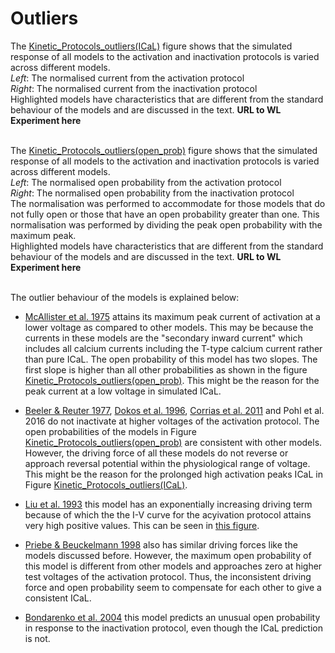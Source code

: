 # Outliers

The [Kinetic_Protocols_outliers(ICaL)](https://github.com/CardiacModelling/ical-review/tree/master/Data_Analysis/Kinetic_protocols/Kinetic_Protocols_outliers(ICaL).pdf) figure shows that the simulated response of all models to the activation and inactivation protocols is varied across different models. </br>
<em>Left</em>: The normalised current from the activation protocol </br>
<em>Right</em>: The normalised current from the inactivation protocol </br>
Highlighted models have characteristics that are different from the standard behaviour of the models and are discussed in the text. **URL to WL Experiment here** </br>
</br>

The [Kinetic_Protocols_outliers(open_prob)](https://github.com/CardiacModelling/ical-review/tree/master/Data_Analysis/Kinetic_protocols/Kinetic_Protocols_outliers(open_prob).pdf) figure shows that the simulated response of all models to the activation and inactivation protocols is varied across different models. </br>
<em>Left</em>: The normalised open probability from the activation protocol </br>
<em>Right</em>: The normalised open probability from the inactivation protocol </br>
The normalisation was performed to accommodate for those models that do not fully open or those that have an open probability greater than one.
This normalisation was performed by dividing the peak open probability with the maximum peak.
</br>
Highlighted models have characteristics that are different from the standard behaviour of the models and are discussed in the text. **URL to WL Experiment here** </br>
</br>

The outlier behaviour of the models is explained below: </br>
- [McAllister et al. 1975](https://models.physiomeproject.org/exposure/60e23c3228a3e455699846704006a8fe) attains its maximum peak current of activation at a lower voltage as compared to other models. 
This may be because the currents in these models are the "secondary inward current" which includes all calcium currents including the T-type calcium current rather than pure ICaL. 
The open probability of this model has two slopes.
The first slope is higher than all other probabilities as shown in the figure [Kinetic_Protocols_outliers(open_prob)](https://github.com/CardiacModelling/ical-review/tree/master/Data_Analysis/Kinetic_protocols/Kinetic_Protocols_outliers(open_prob).pdf).
This might be the reason for the peak current at a low voltage in simulated ICaL. </br>

- [Beeler & Reuter 1977](https://chaste.cs.ox.ac.uk/WebLab/entities/models/1/versions/4680f3e8395da43250412aa3a16013090da62570),
[Dokos et al. 1996](https://models.physiomeproject.org/exposure/462ab10275dfc099166c8a0e4f9e1be3),
[Corrias et al. 2011](https://github.com/Chaste/cellml/blob/master/cellml/corrias_purkinje_2011.cellml) and Pohl et al. 2016 
do not inactivate at higher voltages of the activation protocol.
The open probabilities of the models in Figure [Kinetic_Protocols_outliers(open_prob)](https://github.com/CardiacModelling/ical-review/tree/master/Data_Analysis/Kinetic_protocols/Kinetic_Protocols_outliers(open_prob).pdf) are consistent with other models.
However, the driving force of all these models do not reverse or approach reversal potential within the physiological range of voltage. 
This might be the reason for the prolonged high activation peaks ICaL in Figure [Kinetic_Protocols_outliers(ICaL)](https://github.com/CardiacModelling/ical-review/tree/master/Data_Analysis/Kinetic_protocols/Kinetic_Protocols_outliers(ICaL).pdf). </br>

- [Liu et al. 1993](https://scrambler.cs.ox.ac.uk/entities/models/565/versions/640e7d71267fb9c2e7bd842f8a3ff14d801c847a) this model has an exponentially increasing driving term because of which the the I-V curve for the acyivation protocol attains very high positive values. This can be seen in [this figure](https://scrambler.cs.ox.ac.uk/experiments/29364/versions/29910/outputs_Ohmic_Driving_Term_gnuplot_data.csv/displayPlotFlot).

- [Priebe & Beuckelmann 1998](https://models.physiomeproject.org/exposure/f813f823fbdf93629f84d1b85c231444/priebe_beuckelmann_1998.cellml) also has similar driving forces like the models discussed before. 
However, the maximum open probability of this model is different from other models and approaches zero at higher test voltages of the activation protocol.
Thus, the inconsistent driving force and open probability seem to compensate for each other to give a consistent ICaL. </br>

- [Bondarenko et al. 2004](https://models.physiomeproject.org/e/41/bondarenko_szigeti_bett_kim_rasmusson_2004_apical.cellml) this model predicts an unusual open probability in response to the inactivation protocol, even though the ICaL prediction is not.